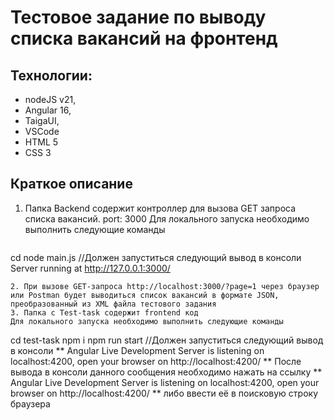 # Тестовое задание по выводу списка вакансий на фронтенд
## Технологии: 
- nodeJS v21,
- Angular 16,
- TaigaUI,
- VSCode
- HTML 5
- CSS 3


## Краткое описание
1. Папка Backend содержит контроллер для вызова GET запроса списка вакансий.
  port: 3000
  Для локального запуска необходимо выполнить следующие команды
   ```
  cd <backend path>
  node main.js
  //Должен запуститься следующий вывод в консоли
  Server running at http://127.0.0.1:3000/

   ```
2. При вызове GET-запроса http://localhost:3000/?page=1 через браузер или Postman будет выводиться список вакансий в формате JSON, преобразованный из XML файла тестового задания
3. Папка с Test-task содержит frontend код
   Для локального запуска необходимо выполнить следующие команды
   ```
  cd test-task
  npm i
  npm run start
  //Должен запуститься следующий вывод в консоли
  ** Angular Live Development Server is listening on localhost:4200, open your browser on http://localhost:4200/ **
  После вывода в консоли данного сообщения необходимо нажать на ссылку ** Angular Live Development Server is listening on localhost:4200, open your browser on http://localhost:4200/ ** 
  либо ввести её в поисковую строку браузера
